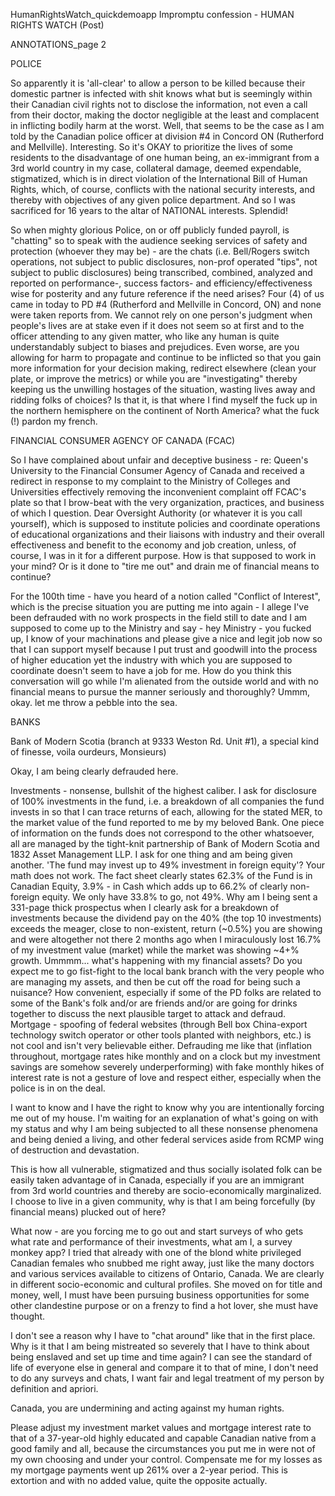 HumanRightsWatch_quickdemoapp
Impromptu confession - HUMAN RIGHTS WATCH (Post)

ANNOTATIONS_page 2


POLICE 

So apparently it is 'all-clear' to allow a person to be killed because their domestic partner is infected with shit knows what but is seemingly within their Canadian 
civil rights not to disclose the information, not even a call from their doctor, making the doctor negligible at the least and complacent in inflicting bodily harm 
at the worst. Well, that seems to be the case as I am told by the Canadian police officer at division #4 in Concord ON (Rutherford and Mellville). Interesting. 
So it's OKAY to prioritize the lives of some residents to the disadvantage of one human being, an ex-immigrant from a 3rd world country in my case, collateral damage, 
deemed expendable, stigmatized, which is in direct violation of the International Bill of Human Rights, which, of course, conflicts with the national security 
interests, and thereby with objectives of any given police department. And so I was sacrificed for 16 years to the altar of NATIONAL interests. Splendid!

So when mighty glorious Police, on or off publicly funded payroll, is "chatting" so to speak with the audience seeking services of safety and protection 
(whoever they may be) - are the chats (i.e. Bell/Rogers switch operations, not subject to public disclosures, non-prof operated "tips", not subject to public 
disclosures) being transcribed, combined, analyzed and reported on performance-, success factors- and efficiency/effectiveness wise for posterity and any future 
reference if the need arises? Four (4) of us came in today to PD #4 (Rutherford and Mellville in Concord, ON) and none were taken reports from. We cannot rely on 
one person's judgment when people's lives are at stake even if it does not seem so at first and to the officer attending to any given matter, who like any human is
quite understandably subject to biases and prejudices. Even worse, are you allowing for harm to propagate and continue to be inflicted so that you gain more 
information for your decision making, redirect elsewhere (clean your plate, or improve the metrics) or while you are "investigating" thereby keeping us the 
unwilling hostages of the situation, wasting lives away and ridding folks of choices? Is that it, is that where I find myself the fuck up in the northern hemisphere 
on the continent of North America? what the fuck (!) pardon my french.


FINANCIAL CONSUMER AGENCY OF CANADA (FCAC)

So I have complained about unfair and deceptive business - re: Queen's University to the Financial Consumer Agency of Canada and received a redirect in response to 
my complaint to the Ministry of Colleges and Universities effectively removing the inconvenient complaint off FCAC's plate so that I brow-beat with the very 
organization, practices, and business of which I question. Dear Oversight Authority (or whatever it is you call yourself), which is supposed to institute policies 
and coordinate operations of educational organizations and their liaisons with industry and their overall effectiveness and benefit to the economy and job creation, 
unless, of course, I was in it for a different purpose. How is that supposed to work in your mind? Or is it done to "tire me out" and drain me of financial means to 
continue?

For the 100th time - have you heard of a notion called "Conflict of Interest", which is the precise situation you are putting me into again - I allege I've been 
defrauded with no work prospects in the field still to date and I am supposed to come up to the Ministry and say - hey Ministry - you fucked up, I know of your 
machinations and please give a nice and legit job now so that I can support myself because I put trust and goodwill into the process of higher education yet the 
industry with which you are supposed to coordinate doesn't seem to have a job for me. How do you think this conversation will go while I'm alienated from the outside 
world and with no financial means to pursue the manner seriously and thoroughly? Ummm, okay. let me throw a pebble into the sea. 
 
BANKS 

Bank of Modern Scotia (branch at 9333 Weston Rd. Unit #1), a special kind of finesse, voila ourdeurs, Monsieurs)

Okay, I am being clearly defrauded here. 

Investments - nonsense, bullshit of the highest caliber. I ask for disclosure of 100% investments in the fund, i.e. a breakdown of all companies the fund invests in 
so that I can trace returns of each, allowing for the stated MER, to the market value of the fund reported to me by my beloved Bank. One piece of information on the 
funds does not correspond to the other whatsoever, all are managed by the tight-knit partnership of Bank of Modern Scotia and 1832 Asset Management LLP.  I ask for 
one thing and am being given another. 'The fund may invest up to 49% investment in foreign equity'? Your math does not work. The fact sheet clearly states 62.3% of 
the Fund is in Canadian Equity, 3.9% - in Cash which adds up to 66.2% of clearly non-foreign equity. We only have 33.8% to go, not 49%. Why am I being sent a 331-page 
thick prospectus when I clearly ask for a breakdown of investments because the dividend pay on the 40% (the top 10 investments) exceeds the meager, close to 
non-existent, return (~0.5%) you are showing and were altogether not there 2 months ago when I miraculously lost 16.7% of my investment value (market) while the 
market was showing ~4+% growth. Ummmm... what's happening with my financial assets? Do you expect me to go fist-fight to the local bank branch with the very people 
who are managing my assets, and then be cut off the road for being such a nuisance? How convenient, especially if some of the PD folks are related to some of the 
Bank's folk and/or are friends and/or are going for drinks together to discuss the next plausible target to attack and defraud. 
Mortgage - spoofing of federal websites (through Bell box China-export technology switch operator or other tools planted with neighbors, etc.) is not cool and isn't 
very believable either.  Defrauding me like that (inflation throughout, mortgage rates hike monthly and on a clock but my investment savings are somehow severely 
underperforming) with fake monthly hikes of interest rate is not a gesture of love and respect either, especially when the police is in on the deal. 

I want to know and I have the right to know why you are intentionally forcing me out of my house. I'm waiting for an explanation of what's going on with my status 
and why I am being subjected to all these nonsense phenomena and being denied a living, and other federal services aside from RCMP wing of destruction and devastation.

This is how all vulnerable, stigmatized and thus socially isolated folk can be easily taken advantage of in Canada, especially if you are an immigrant from 3rd world 
countries and thereby are socio-economically marginalized. I choose to live in a given community, why is that I am being forcefully (by financial means) plucked out 
of here? 

What now - are you forcing me to go out and start surveys of who gets what rate and performance of their investments, what am I, a survey monkey app? I tried that 
already with one of the blond white privileged Canadian females who snubbed me right away, just like the many doctors and various services available to citizens of 
Ontario, Canada. We are clearly in different socio-economic and cultural profiles. She moved on for title and money, well, I must have been pursuing business 
opportunities for some other clandestine purpose or on a  frenzy to find a hot lover, she must have thought. 

I don't see a reason why I have to "chat around" like that in the first place. Why is it that I am being mistreated so severely that I have to think about being 
enslaved and set up time and time again? I can see the standard of life of everyone else in general and compare it to that of mine, I don't need to do any 
surveys and chats, I want fair and legal treatment of my person by definition and apriori.  

Canada, you are undermining and acting against my human rights. 

Please adjust my investment market values and mortgage interest rate to that of a 37-year-old highly educated and capable Canadian native from a good family and 
all, because the circumstances you put me in were not of my own choosing and under your control.  Compensate me for my losses as my mortgage payments went up 261% 
over a 2-year period. This is extortion and with no added value, quite the opposite actually. 
